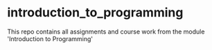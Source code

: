 # introduction_to_programming

This repo contains all assignments and course work from the module 'Introduction to Programming'
